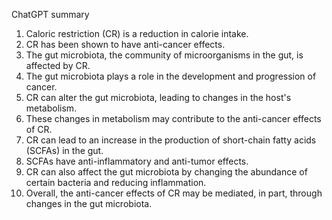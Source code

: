 ChatGPT summary
1.  Caloric restriction (CR) is a reduction in calorie intake.
2.  CR has been shown to have anti-cancer effects.
3.  The gut microbiota, the community of microorganisms in the gut, is affected by CR.
4.  The gut microbiota plays a role in the development and progression of cancer.
5.  CR can alter the gut microbiota, leading to changes in the host's metabolism.
6.  These changes in metabolism may contribute to the anti-cancer effects of CR.
7.  CR can lead to an increase in the production of short-chain fatty acids (SCFAs) in the gut.
8.  SCFAs have anti-inflammatory and anti-tumor effects.
9.  CR can also affect the gut microbiota by changing the abundance of certain bacteria and reducing inflammation.
10.  Overall, the anti-cancer effects of CR may be mediated, in part, through changes in the gut microbiota.